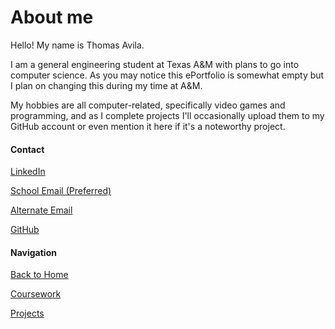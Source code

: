 # About me

Hello! My name is Thomas Avila.

I am a general engineering student at Texas A&M with plans to go into computer science. As you may notice this ePortfolio is somewhat empty but I plan on changing this during my time at A&M.

My hobbies are all computer-related, specifically video games and programming, and as I complete projects I'll occasionally upload them to my GitHub account or even mention it here if it's a noteworthy project.

#### Contact
[LinkedIn](https://www.linkedin.com/in/thomavila/)

[School Email (Preferred)](mailto:thomavila@tamu.edu)

[Alternate Email](mailto:taavila320@gmail.edu)

[GitHub](https://github.com/submindraikou)

#### Navigation
[Back to Home](/ePortfolio)

[Coursework](/ePortfolio/Academics)

[Projects](/ePortfolio/Projects)
